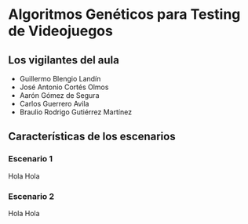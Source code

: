# Algoritmos Genéticos para Testing de Videojuegos
## Los vigilantes del aula
* Guillermo Blengio Landín
* José Antonio Cortés Olmos
* Aarón Gómez de Segura
* Carlos Guerrero Avila
* Braulio Rodrigo Gutiérrez Martínez

## Características de los escenarios
### Escenario 1
Hola Hola
### Escenario 2
Hola Hola
